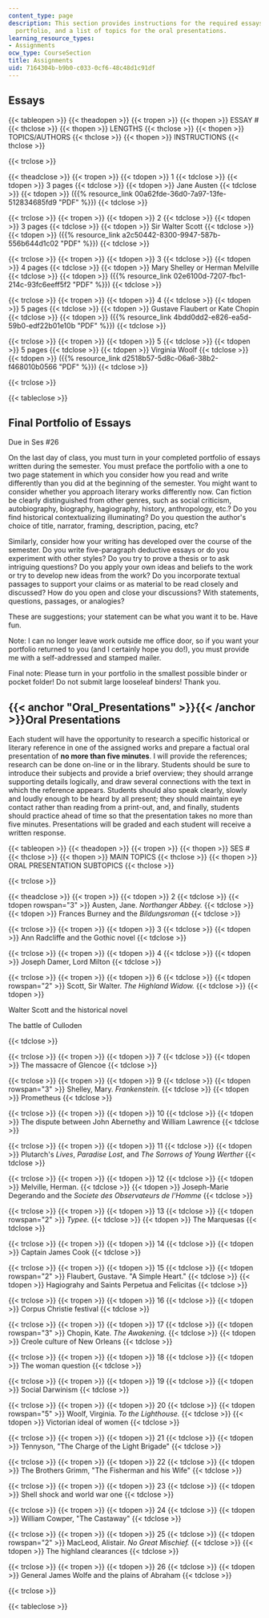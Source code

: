 ```yaml
---
content_type: page
description: This section provides instructions for the required essays and the final
  portfolio, and a list of topics for the oral presentations.
learning_resource_types:
- Assignments
ocw_type: CourseSection
title: Assignments
uid: 7164304b-b9b0-c033-0cf6-48c48d1c91df
---
```


Essays
------

{{< tableopen >}}
{{< theadopen >}}
{{< tropen >}}
{{< thopen >}}
ESSAY #
{{< thclose >}}
{{< thopen >}}
LENGTHS
{{< thclose >}}
{{< thopen >}}
TOPICS/AUTHORS
{{< thclose >}}
{{< thopen >}}
INSTRUCTIONS
{{< thclose >}}

{{< trclose >}}

{{< theadclose >}}
{{< tropen >}}
{{< tdopen >}}
1
{{< tdclose >}}
{{< tdopen >}}
3 pages
{{< tdclose >}}
{{< tdopen >}}
Jane Austen
{{< tdclose >}}
{{< tdopen >}}
({{% resource_link 00a62fde-36d0-7a97-13fe-512834685fd9 "PDF" %}})
{{< tdclose >}}

{{< trclose >}}
{{< tropen >}}
{{< tdopen >}}
2
{{< tdclose >}}
{{< tdopen >}}
3 pages
{{< tdclose >}}
{{< tdopen >}}
Sir Walter Scott
{{< tdclose >}}
{{< tdopen >}}
({{% resource_link a2c50442-8300-9947-587b-556b644d1c02 "PDF" %}})
{{< tdclose >}}

{{< trclose >}}
{{< tropen >}}
{{< tdopen >}}
3
{{< tdclose >}}
{{< tdopen >}}
4 pages
{{< tdclose >}}
{{< tdopen >}}
Mary Shelley or Herman Melville
{{< tdclose >}}
{{< tdopen >}}
({{% resource_link 02e6100d-7207-fbc1-214c-93fc6eeff5f2 "PDF" %}})
{{< tdclose >}}

{{< trclose >}}
{{< tropen >}}
{{< tdopen >}}
4
{{< tdclose >}}
{{< tdopen >}}
5 pages
{{< tdclose >}}
{{< tdopen >}}
Gustave Flaubert or Kate Chopin
{{< tdclose >}}
{{< tdopen >}}
({{% resource_link 4bdd0dd2-e826-ea5d-59b0-edf22b01e10b "PDF" %}})
{{< tdclose >}}

{{< trclose >}}
{{< tropen >}}
{{< tdopen >}}
5
{{< tdclose >}}
{{< tdopen >}}
5 pages
{{< tdclose >}}
{{< tdopen >}}
Virginia Woolf
{{< tdclose >}}
{{< tdopen >}}
({{% resource_link d2518b57-5d8c-06a6-38b2-f468010b0566 "PDF" %}})
{{< tdclose >}}

{{< trclose >}}

{{< tableclose >}}

Final Portfolio of Essays
-------------------------

Due in Ses #26

On the last day of class, you must turn in your completed portfolio of essays written during the semester. You must preface the portfolio with a one to two page statement in which you consider how you read and write differently than you did at the beginning of the semester. You might want to consider whether you approach literary works differently now. Can fiction be clearly distinguished from other genres, such as social criticism, autobiography, biography, hagiography, history, anthropology, etc.? Do you find historical contextualizing illuminating? Do you question the author's choice of title, narrator, framing, description, pacing, etc?

Similarly, consider how your writing has developed over the course of the semester. Do you write five-paragraph deductive essays or do you experiment with other styles? Do you try to prove a thesis or to ask intriguing questions? Do you apply your own ideas and beliefs to the work or try to develop new ideas from the work? Do you incorporate textual passages to support your claims or as material to be read closely and discussed? How do you open and close your discussions? With statements, questions, passages, or analogies?

These are suggestions; your statement can be what you want it to be. Have fun.

Note: I can no longer leave work outside me office door, so if you want your portfolio returned to you (and I certainly hope you do!), you must provide me with a self-addressed and stamped mailer.

Final note: Please turn in your portfolio in the smallest possible binder or pocket folder! Do not submit large looseleaf binders! Thank you.

{{< anchor "Oral_Presentations" >}}{{< /anchor >}}Oral Presentations
--------------------------------------------------------------------

Each student will have the opportunity to research a specific historical or literary reference in one of the assigned works and prepare a factual oral presentation of **no more than five minutes**. I will provide the references; research can be done on-line or in the library. Students should be sure to introduce their subjects and provide a brief overview; they should arrange supporting details logically, and draw several connections with the text in which the reference appears. Students should also speak clearly, slowly and loudly enough to be heard by all present; they should maintain eye contact rather than reading from a print-out, and, and finally, students should practice ahead of time so that the presentation takes no more than five minutes. Presentations will be graded and each student will receive a written response.

{{< tableopen >}}
{{< theadopen >}}
{{< tropen >}}
{{< thopen >}}
SES #
{{< thclose >}}
{{< thopen >}}
MAIN TOPICS
{{< thclose >}}
{{< thopen >}}
ORAL PRESENTATION SUBTOPICS
{{< thclose >}}

{{< trclose >}}

{{< theadclose >}}
{{< tropen >}}
{{< tdopen >}}
2
{{< tdclose >}}
{{< tdopen rowspan="3" >}}
Austen, Jane. _Northanger Abbey._
{{< tdclose >}}
{{< tdopen >}}
Frances Burney and the _Bildungsroman_
{{< tdclose >}}

{{< trclose >}}
{{< tropen >}}
{{< tdopen >}}
3
{{< tdclose >}}
{{< tdopen >}}
Ann Radcliffe and the Gothic novel
{{< tdclose >}}

{{< trclose >}}
{{< tropen >}}
{{< tdopen >}}
4
{{< tdclose >}}
{{< tdopen >}}
Joseph Damer, Lord Milton
{{< tdclose >}}

{{< trclose >}}
{{< tropen >}}
{{< tdopen >}}
6
{{< tdclose >}}
{{< tdopen rowspan="2" >}}
Scott, Sir Walter. _The Highland Widow._
{{< tdclose >}}
{{< tdopen >}}


Walter Scott and the historical novel

The battle of Culloden


{{< tdclose >}}

{{< trclose >}}
{{< tropen >}}
{{< tdopen >}}
7
{{< tdclose >}}
{{< tdopen >}}
The massacre of Glencoe
{{< tdclose >}}

{{< trclose >}}
{{< tropen >}}
{{< tdopen >}}
9
{{< tdclose >}}
{{< tdopen rowspan="3" >}}
Shelley, Mary. _Frankenstein._
{{< tdclose >}}
{{< tdopen >}}
Prometheus
{{< tdclose >}}

{{< trclose >}}
{{< tropen >}}
{{< tdopen >}}
10
{{< tdclose >}}
{{< tdopen >}}
The dispute between John Abernethy and William Lawrence
{{< tdclose >}}

{{< trclose >}}
{{< tropen >}}
{{< tdopen >}}
11
{{< tdclose >}}
{{< tdopen >}}
Plutarch's _Lives_, _Paradise Lost_, and _The Sorrows of Young Werther_
{{< tdclose >}}

{{< trclose >}}
{{< tropen >}}
{{< tdopen >}}
12
{{< tdclose >}}
{{< tdopen >}}
Melville, Herman.
{{< tdclose >}}
{{< tdopen >}}
Joseph-Marie Degerando and the _Societe des Observateurs de l'Homme_
{{< tdclose >}}

{{< trclose >}}
{{< tropen >}}
{{< tdopen >}}
13
{{< tdclose >}}
{{< tdopen rowspan="2" >}}
_Typee._
{{< tdclose >}}
{{< tdopen >}}
The Marquesas
{{< tdclose >}}

{{< trclose >}}
{{< tropen >}}
{{< tdopen >}}
14
{{< tdclose >}}
{{< tdopen >}}
Captain James Cook
{{< tdclose >}}

{{< trclose >}}
{{< tropen >}}
{{< tdopen >}}
15
{{< tdclose >}}
{{< tdopen rowspan="2" >}}
Flaubert, Gustave. "A Simple Heart."
{{< tdclose >}}
{{< tdopen >}}
Hagiograhy and Saints Perpetua and Felicitas
{{< tdclose >}}

{{< trclose >}}
{{< tropen >}}
{{< tdopen >}}
16
{{< tdclose >}}
{{< tdopen >}}
Corpus Christie festival
{{< tdclose >}}

{{< trclose >}}
{{< tropen >}}
{{< tdopen >}}
17
{{< tdclose >}}
{{< tdopen rowspan="3" >}}
Chopin, Kate. _The Awakening._
{{< tdclose >}}
{{< tdopen >}}
Creole culture of New Orleans
{{< tdclose >}}

{{< trclose >}}
{{< tropen >}}
{{< tdopen >}}
18
{{< tdclose >}}
{{< tdopen >}}
The woman question
{{< tdclose >}}

{{< trclose >}}
{{< tropen >}}
{{< tdopen >}}
19
{{< tdclose >}}
{{< tdopen >}}
Social Darwinism
{{< tdclose >}}

{{< trclose >}}
{{< tropen >}}
{{< tdopen >}}
20
{{< tdclose >}}
{{< tdopen rowspan="5" >}}
Woolf, Virginia. _To the Lighthouse._
{{< tdclose >}}
{{< tdopen >}}
Victorian ideal of women
{{< tdclose >}}

{{< trclose >}}
{{< tropen >}}
{{< tdopen >}}
21
{{< tdclose >}}
{{< tdopen >}}
Tennyson, "The Charge of the Light Brigade"
{{< tdclose >}}

{{< trclose >}}
{{< tropen >}}
{{< tdopen >}}
22
{{< tdclose >}}
{{< tdopen >}}
The Brothers Grimm, "The Fisherman and his Wife"
{{< tdclose >}}

{{< trclose >}}
{{< tropen >}}
{{< tdopen >}}
23
{{< tdclose >}}
{{< tdopen >}}
Shell shock and world war one
{{< tdclose >}}

{{< trclose >}}
{{< tropen >}}
{{< tdopen >}}
24
{{< tdclose >}}
{{< tdopen >}}
William Cowper, "The Castaway"
{{< tdclose >}}

{{< trclose >}}
{{< tropen >}}
{{< tdopen >}}
25
{{< tdclose >}}
{{< tdopen rowspan="2" >}}
MacLeod, Alistair. _No Great Mischief._
{{< tdclose >}}
{{< tdopen >}}
The highland clearances
{{< tdclose >}}

{{< trclose >}}
{{< tropen >}}
{{< tdopen >}}
26
{{< tdclose >}}
{{< tdopen >}}
General James Wolfe and the plains of Abraham
{{< tdclose >}}

{{< trclose >}}

{{< tableclose >}}